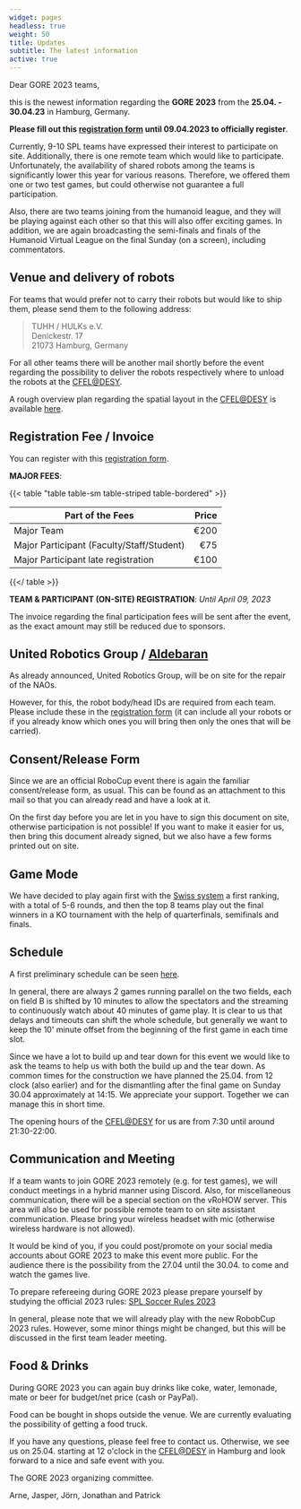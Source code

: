 ```yaml
---
widget: pages
headless: true
weight: 50
title: Updates
subtitle: The latest information
active: true
---
```


Dear GORE 2023 teams,

this is the newest information regarding the **GORE 2023** from the **25.04. - 30.04.23** in Hamburg, Germany.

**Please fill out this [registration form](https://forms.gle/dw4MkqahRyPkEbPv5) until 09.04.2023 to officially register**.


Currently, 9-10 SPL teams have expressed their interest to participate on site. 
Additionally, there is one remote team which would like to participate. 
Unfortunately, the availability of shared robots among the teams is significantly lower this year for various reasons.
Therefore, we offered them one or two test games, but could otherwise not guarantee a full participation.

Also, there are two teams joining from the humanoid league, and they will be playing against each other so that this will also offer exciting games.
In addition, we are again broadcasting the semi-finals and finals of the Humanoid Virtual League on the final Sunday (on a screen), including commentators.

## Venue and delivery of robots

For teams that would prefer not to carry their robots but would like to ship them, please send them to the following address:

> TUHH / HULKs e.V. \
> Denickestr. 17  \
> 21073 Hamburg, Germany

For all other teams there will be another mail shortly before the event regarding the possibility to deliver the robots respectively where to unload the robots at the [CFEL@DESY](https://www.desy.de/research/cooperations__institutes/cfel/index_eng.html).

A rough overview plan regarding the spatial layout in the [CFEL@DESY](https://www.desy.de/research/cooperations__institutes/cfel/index_eng.html) is available [here](CFEL_lageplan_small.pdf).

## Registration Fee / Invoice

You can register with this [registration form](https://forms.gle/dw4MkqahRyPkEbPv5).

**MAJOR FEES**:

{{< table "table table-sm table-striped table-bordered" >}}

| Part of the Fees                          | Price |
|-------------------------------------------|------:|
| Major Team                                |  €200 |
| Major Participant (Faculty/Staff/Student) |   €75 |
| Major Participant late registration       |  €100 |

{{</ table >}}

**TEAM & PARTICIPANT (ON-SITE) REGISTRATION**: _Until April 09, 2023_

The invoice regarding the final participation fees will be sent after the event, as the exact amount may still be reduced due to sponsors.

## United Robotics Group / [Aldebaran](https://www.aldebaran.com/en)

As already announced, United Robotics Group, will be on site for the repair of the NAOs.

However, for this, the robot body/head IDs are required from each team.
Please include these in the [registration form](https://forms.gle/dw4MkqahRyPkEbPv5) (it can include all your robots or if you already know which ones you will bring then only the ones that will be carried).

## Consent/Release Form

Since we are an official RoboCup event there is again the familiar consent/release form, as usual.
This can be found as an attachment to this mail so that you can already read and have a look at it.

On the first day before you are let in you have to sign this document on site, otherwise participation is not possible! If you want to make it easier for us, then bring this document already signed, but we also have a few forms printed out on site.

## Game Mode

We have decided to play again first with the [Swiss system](https://en.wikipedia.org/wiki/Swiss-system_tournament) a first ranking, with a total of 5-6 rounds, and then the top 8 teams play out the final winners in a KO tournament with the help of quarterfinals, semifinals and finals.

## Schedule

A first preliminary schedule can be seen [here](https://docs.google.com/spreadsheets/d/e/2PACX-1vS53qa2npdSX8EW1PAyNJDyesn6wSk1LtYwjwkcPbzGbSQF7ULB8XxJcGOXE8JzAkajY78gUeOkiaSb/pubhtml?gid=1051099068).

In general, there are always 2 games running parallel on the two fields, each on field B is shifted by 10 minutes to allow the spectators and the streaming to continuously watch about 40 minutes of game play.
It is clear to us that delays and timeouts can shift the whole schedule, but generally we want to keep the 10' minute offset from the beginning of the first game in each time slot.

Since we have a lot to build up and tear down for this event we would like to ask the teams to help us with both the build up and the tear down.
As common times for the construction we have planned the 25.04. from 12 clock (also earlier) and for the dismantling after the final game on Sunday 30.04 approximately at 14:15. 
We appreciate your support. 
Together we can manage this in short time.

The opening hours of the [CFEL@DESY](https://www.desy.de/research/cooperations__institutes/cfel/index_eng.html) for us are from 7:30 until around 21:30-22:00.

## Communication and Meeting

If a team wants to join GORE 2023 remotely (e.g. for test games), we will conduct meetings in a hybrid manner using Discord.
Also, for miscellaneous communication, there will be a special section on the vRoHOW server.
This area will also be used for possible remote team to on site assistant communication.
Please bring your wireless headset with mic (otherwise wireless hardware is not allowed).

It would be kind of you, if you could post/promote on your social media accounts about GORE 2023 to make this event more public.
For the audience there is the possibility from the 27.04 until the 30.04. to come and watch the games live.

To prepare refereeing during GORE 2023 please prepare yourself by studying the official 2023 rules: [SPL Soccer Rules 2023](https://spl.robocup.org/downloads/)

In general, please note that we will already play with the new RobobCup 2023 rules.
However, some minor things might be changed, but this will be discussed in the first team leader meeting.

## Food & Drinks

During GORE 2023 you can again buy drinks like coke, water, lemonade, mate or beer for budget/net price (cash or PayPal).

Food can be bought in shops outside the venue. We are currently evaluating the possibility of getting a food truck.

If you have any questions, please feel free to contact us.
Otherwise, we see us on 25.04. starting at 12 o'clock in the [CFEL@DESY](https://www.desy.de/research/cooperations__institutes/cfel/index_eng.html) in Hamburg and look forward to a nice and safe event with you.

The GORE 2023 organizing committee.

Arne, Jasper, Jörn, Jonathan and Patrick

